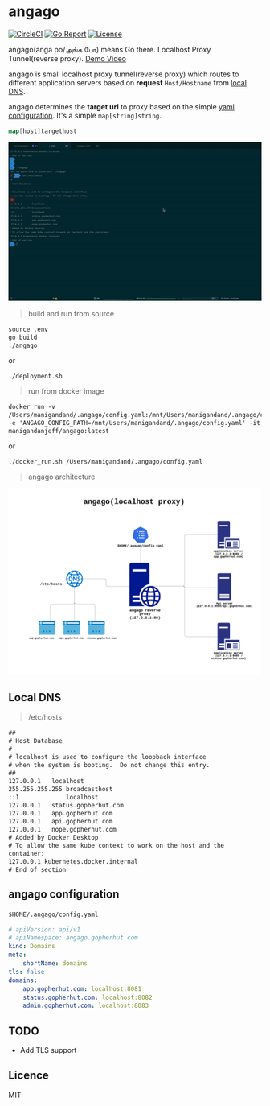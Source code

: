 # angago

[![CircleCI](https://circleci.com/gh/manigandand/angago/tree/master.svg?style=shield)](https://circleci.com/gh/manigandand/angago/tree/master)
[![Go Report](https://goreportcard.com/badge/github.com/manigandand/angago)](https://goreportcard.com/report/github.com/manigandand/angago)
[![License](https://img.shields.io/badge/license-MIT%20License-blue.svg)](https://github.com/manigandand/angago/blob/master/LICENSE)

<!-- [![Coverage Status](https://img.shields.io/codecov/c/gh/manigandand/angago.svg?logo=codecov&style=for-the-badge)](https://codecov.io/gh/manigandand/angago) -->

<!-- [![](http://img.shields.io/badge/godoc-reference-5272B4.svg?style=for-the-badge)](https://godoc.org/github.com/manigandand/angago) -->

angago(anga po/அங்க போ) means Go there.
Localhost Proxy Tunnel(reverse proxy).
[Demo Video](https://www.youtube.com/watch?v=pcRgChXpU94)

angago is small localhost proxy tunnel(reverse proxy) which routes to different
application servers based on **request** `Host/Hostname` from [local DNS](#local-dns).

angago determines the **target url** to proxy based on the simple [yaml configuration](#angago-configuration).
It's a simple `map[string]string`.

```go
map[host]targethost
```

![Image of Yaktocat](/asset/demo.gif)

> build and run from source

```shell
source .env
go build
./angago
```

or

```shell
./deployment.sh
```

> run from docker image

```shell
docker run -v /Users/manigandand/.angago/config.yaml:/mnt/Users/manigandand/.angago/config.yaml -e 'ANGAGO_CONFIG_PATH=/mnt/Users/manigandand/.angago/config.yaml' -it manigandanjeff/angago:latest
```

or

```shell
./docker_run.sh /Users/manigandand/.angago/config.yaml
```

> angago architecture

![Image of Yaktocat](/asset/angago_diagram.png)

## Local DNS

> /etc/hosts

```
##
# Host Database
#
# localhost is used to configure the loopback interface
# when the system is booting.  Do not change this entry.
##
127.0.0.1	localhost
255.255.255.255	broadcasthost
::1             localhost
127.0.0.1	status.gopherhut.com
127.0.0.1	app.gopherhut.com
127.0.0.1	api.gopherhut.com
127.0.0.1	nope.gopherhut.com
# Added by Docker Desktop
# To allow the same kube context to work on the host and the container:
127.0.0.1 kubernetes.docker.internal
# End of section
```

## angago configuration

`$HOME/.angago/config.yaml`

```yaml
# apiVersion: api/v1
# apiNamespace: angago.gopherhut.com
kind: Domains
meta:
    shortName: domains
tls: false
domains:
    app.gopherhut.com: localhost:8081
    status.gopherhut.com: localhost:8082
    admin.gopherhut.com: localhost:8083
```

## TODO

-   Add TLS support

## Licence

MIT
